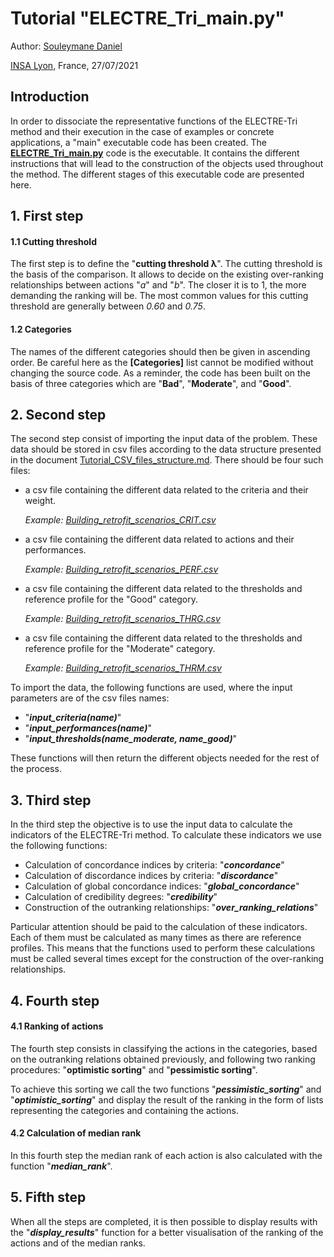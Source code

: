 # Tutorial "ELECTRE_Tri_main.py"

Author: [Souleymane Daniel](mailto:souleymane.daniel@insa-lyon.fr)

[INSA Lyon](https://www.insa-lyon.fr), France, 27/07/2021

## Introduction

In order to dissociate the representative functions of the ELECTRE-Tri method and their execution in the case of examples or concrete applications, a "main" executable code has been created. The [**ELECTRE_Tri_main.py**](ELECTRE_Tri_main.py) code is the executable. It contains the different instructions that will lead to the construction of the objects used throughout the method. The different stages of this executable code are presented here.

## 1. First step

#### 1.1 Cutting threshold
The first step is to define the "**cutting threshold λ**". The cutting threshold is the basis of the comparison. It allows to decide on the existing over-ranking relationships between actions "*a*" and "*b*". The closer it is to 1, the more demanding the ranking will be. The most common values for this cutting threshold are generally between *0.60* and *0.75*.

#### 1.2 Categories
The names of the different categories should then be given in ascending order. Be careful here as the **[Categories]** list cannot be modified without changing the source code. As a reminder, the code has been built on the basis of three categories which are "**Bad**", "**Moderate**", and "**Good**".

## 2. Second step

The second step consist of importing the input data of the problem. These data should be stored in csv files according to the data structure presented in the document [Tutorial_CSV_files_structure.md](Tutorial_CSV_files_structure.md). There should be four such files:
- a csv file containing the different data related to the criteria and their weight. 

    *Example: [Building_retrofit_scenarios_CRIT.csv](Building_retrofit_scenarios_CRIT.csv)*
    
- a csv file containing the different data related to actions and their performances. 

    *Example: [Building_retrofit_scenarios_PERF.csv](Building_retrofit_scenarios_PERF.csv)*
    
- a csv file containing the different data related to the thresholds and reference profile for the "Good" category. 

    *Example: [Building_retrofit_scenarios_THRG.csv](Building_retrofit_scenarios_THRG.csv)*
    
- a csv file containing the different data related to the thresholds and reference profile for the "Moderate" category. 

    *Example: [Building_retrofit_scenarios_THRM.csv](Building_retrofit_scenarios_THRM.csv)*

To import the data, the following functions are used, where the input parameters are of the csv files names:
- "**_input_criteria(name)_**"
- "**_input_performances(name)_**"
- "**_input_thresholds(name_moderate, name_good)_**"

These functions will then return the different objects needed for the rest of the process.

## 3. Third step

In the third step the objective is to use the input data to calculate the indicators of the ELECTRE-Tri method. To calculate these indicators we use the following functions:
- Calculation of concordance indices by criteria: "***concordance***"
- Calculation of discordance indices by criteria: "***discordance***"
- Calculation of global concordance indices: "***global_concordance***"
- Calculation of credibility degrees: "***credibility***"
- Construction of the outranking relationships: "***over_ranking_relations***"

Particular attention should be paid to the calculation of these indicators. Each of them must be calculated as many times as there are reference profiles. This means that the functions used to perform these calculations must be called several times except for the construction of the over-ranking relationships.

## 4. Fourth step

#### 4.1 Ranking of actions
The fourth step consists in classifying the actions in the categories, based on the outranking relations obtained previously, and following two ranking procedures: "**optimistic sorting**" and "**pessimistic sorting**".

To achieve this sorting we call the two functions "***pessimistic_sorting***" and "***optimistic_sorting***" and display the result of the ranking in the form of lists representing the categories and containing the actions.

#### 4.2 Calculation of median rank
In this fourth step the median rank of each action is also calculated with the function "***median_rank***".

## 5. Fifth step

When all the steps are completed, it is then possible to display results with the "***display_results***" function for a better visualisation of the ranking of the actions and of the median ranks.
